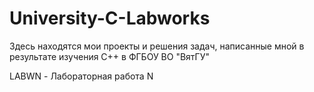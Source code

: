 # University-C-Labworks
Здесь находятся мои проекты и решения задач, написанные мной в результате изучения C++ в ФГБОУ ВО "ВятГУ"

LABWN - Лабораторная работа N
